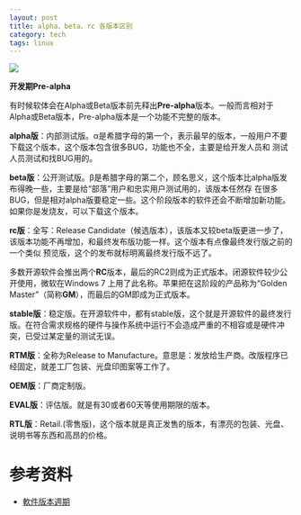 ```yaml
---
layout: post
title: alpha、beta、rc 各版本区别
category: tech
tags: linux
---
```

![](https://cdn.kelu.org/blog/tags/linux.jpg)



**开发期Pre-alpha**

有时候软体会在Alpha或Beta版本前先释出**Pre-alpha**版本。一般而言相对于Alpha或Beta版本，Pre-alpha版本是一个功能不完整的版本。

**alpha版**：内部测试版。α是希腊字母的第一个，表示最早的版本，一般用户不要下载这个版本，这个版本包含很多BUG，功能也不全，主要是给开发人员和 测试人员测试和找BUG用的。

**beta版**：公开测试版。β是希腊字母的第二个，顾名思义，这个版本比alpha版发布得晚一些，主要是给“部落”用户和忠实用户测试用的，该版本任然存 在很多BUG，但是相对alpha版要稳定一些。这个阶段版本的软件还会不断增加新功能。如果你是发烧友，可以下载这个版本。

**rc版**：全写：Release Candidate（候选版本），该版本又较beta版更进一步了，该版本功能不再增加，和最终发布版功能一样。这个版本有点像最终发行版之前的一个类似 预览版，这个的发布就标明离最终发行版不远了。

多数开源软件会推出两个**RC**版本，最后的RC2则成为正式版本。闭源软件较少公开使用，微软在Windows 7 上用了此名称。苹果把在这阶段的产品称为“Golden Master”（简称**GM**），而最后的GM即成为正式版本。

**stable版**：稳定版。在开源软件中，都有stable版，这个就是开源软件的最终发行版。在符合需求规格的硬件与操作系统中运行不会造成严重的不相容或是硬件冲突，已受过某定量的测试无误。

**RTM版**：全称为Release to Manufacture。意思是：发放给生产商。改版程序已经固定，就差工厂包装、光盘印图案等工作了。

**OEM版**：厂商定制版。

**EVAL版**：评估版。就是有30或者60天等使用期限的版本。

**RTL版**：Retail.(零售版)，这个版本就是真正发售的版本，有漂亮的包装、光盘、说明书等东西和高昂的价格。


# 参考资料

* [軟件版本週期](https://zh.wikipedia.org/wiki/%E8%BB%9F%E4%BB%B6%E7%89%88%E6%9C%AC%E9%80%B1%E6%9C%9F)